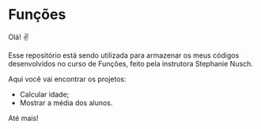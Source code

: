 # Funções

Olá! :v:

Esse repositório está sendo utilizada para armazenar os meus códigos desenvolvidos no curso de Funções, feito pela instrutora Stephanie Nusch.

Aqui você vai encontrar os projetos:

+ Calcular idade;
+ Mostrar a média dos alunos.  



Até mais!
